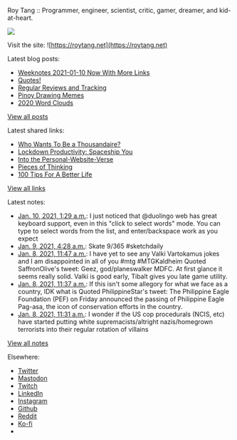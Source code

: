 Roy Tang :: Programmer, engineer, scientist, critic, gamer, dreamer, and kid-at-heart.

![](https://roytang.net/static/img/profile.jpg)

Visit the site: ![https://roytang.net](https://roytang.net)

Latest blog posts:

- [Weeknotes 2021-01-10 Now With More Links](https://roytang.net/2021/01/weeknotes-2021-01-10/)
- [Quotes!](https://roytang.net/2021/01/quotes/)
- [Regular Reviews and Tracking](https://roytang.net/2021/01/regular-reviews/)
- [Pinoy Drawing Memes](https://roytang.net/2021/01/pinoy-drawing-memes/)
- [2020 Word Clouds](https://roytang.net/2021/01/word-clouds/)

[View all posts](https://roytang.net/blog)

Latest shared links:

- [Who Wants To Be a Thousandaire?](https://roytang.net/2021/01/who-wants-to-be-a-thousandaire/)
- [Lockdown Productivity: Spaceship You](https://roytang.net/2021/01/lockdown-productivity-spaceship-you/)
- [Into the Personal-Website-Verse](https://roytang.net/2021/01/into-the-personal-website-verse/)
- [Pieces of Thinking](https://roytang.net/2021/01/pieces-of-thinking/)
- [100 Tips For A Better Life](https://roytang.net/2021/01/100-tips-for-a-better-life/)

[View all links](https://roytang.net/links)

Latest notes:

- [Jan. 10, 2021, 1:29 a.m.](https://roytang.net/2021/01/1348200238675226626/): I just noticed that @duolingo web has great keyboard support, even in this &quot;click to select words&quot; mode. You can type to select words from the list, and enter/backspace work as you expect
- [Jan. 9, 2021, 4:28 a.m.](https://roytang.net/2021/01/1347882847969837058/): Skate 9/365 #sketchdaily
- [Jan. 8, 2021, 11:47 a.m.](https://roytang.net/2021/01/1347631047215702016/): I have yet to see any Valki Vartokamus jokes and I am disappointed in all of you #mtg #MTGKaldheim Quoted SaffronOlive&#x27;s tweet: Geez, god/planeswalker MDFC. At first glance it seems really solid. Valki is good early, Tibalt gives you late game utility.
- [Jan. 8, 2021, 11:37 a.m.](https://roytang.net/2021/01/1347628452577304576/): If this isn&#x27;t some allegory for what we face as a country, IDK what is Quoted PhilippineStar&#x27;s tweet: The Philippine Eagle Foundation (PEF) on Friday announced the passing of Philippine Eagle Pag-asa, the icon of conservation efforts in the country.
- [Jan. 8, 2021, 11:31 a.m.](https://roytang.net/2021/01/1347626957047877632/): I wonder if the US cop procedurals (NCIS, etc) have started putting white supremacists/altright nazis/homegrown terrorists into their regular rotation of villains

[View all notes](https://roytang.net/notes)

Elsewhere:

- [Twitter](https://twitter.com/roytang)
- [Mastodon](https://mastodon.technology/@roytang)
- [Twitch](https://twitch.tv/twitchyroy)
- [LinkedIn](https://www.linkedin.com/in/roytang)
- [Instagram](https://instagram.com/roytang0400)
- [Github](https://github.com/roytang)
- [Reddit](https://reddit.com/u/hungryroy)
- [Ko-fi](https://ko-fi.com/roytang)
- [](mailto:hello@roytang.net)